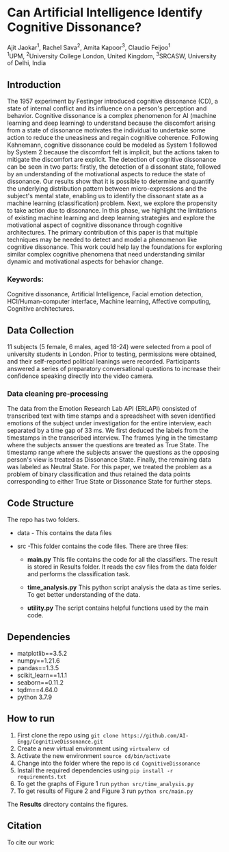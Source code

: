 # Can Artificial Intelligence Identify Cognitive Dissonance?
Ajit Jaokar<sup>1</sup>, Rachel Sava<sup>2</sup>, Amita Kapoor<sup>3</sup>, Claudio Feijoo<sup>1</sup>
<br>
<sup>1</sup>UPM, <sup>2</sup>University College London, United Kingdom, <sup>3</sup>SRCASW, University of Delhi, India



## Introduction
The 1957 experiment by Festinger introduced cognitive dissonance (CD), a state of internal conflict and its influence on a person's perception and behavior. Cognitive dissonance is a complex phenomenon for AI (machine learning and deep learning) to understand because the discomfort arising from a state of dissonance motivates the individual to undertake some action to reduce the uneasiness and regain cognitive coherence. Following Kahnemann, cognitive dissonance could be modeled as System 1 followed by System 2 because the discomfort felt is implicit, but the actions taken to mitigate the discomfort are explicit. The detection of cognitive dissonance can be seen in two parts: firstly, the detection of a dissonant state, followed by an understanding of the motivational aspects to reduce the state of dissonance. Our results show that it is possible to determine and quantify the underlying distribution pattern between micro-expressions and the subject's mental state, enabling us to identify the dissonant state as a machine learning (classification) problem. Next, we explore the propensity to take action due to dissonance. In this phase, we highlight the limitations of existing machine learning and deep learning strategies and explore the motivational aspect of cognitive dissonance through cognitive architectures. The primary contribution of this paper is that multiple techniques may be needed to detect and model a phenomenon like cognitive dissonance. This work could help lay the foundations for exploring similar complex cognitive phenomena that need understanding similar dynamic and motivational aspects for behavior change.

### Keywords: 
Cognitive dissonance, Artificial Intelligence, Facial emotion detection, HCI/Human-computer interface, Machine learning, Affective computing, Cognitive architectures.


## Data Collection

11 subjects (5 female, 6 males, aged 18-24) were selected from a pool of university students in London. Prior to testing, permissions were obtained, and their self-reported political leanings were recorded. Participants answered a series of preparatory conversational questions to increase their confidence speaking directly into the video camera. 

### Data cleaning pre-processing

The data from the Emotion Research Lab API (ERLAPI) consisted of transcribed text with time stamps and a spreadsheet with seven identified emotions of the subject under investigation for the entire interview, each separated by a time gap of 33 ms. We first deduced the labels from the timestamps in the transcribed interview. The frames lying in the timestamp where the subjects answer the questions are treated as True State. The timestamp range where the subjects answer the questions as the opposing person's view is treated as Dissonance State. Finally, the remaining data was labeled as Neutral State. For this paper, we treated the problem as a problem of binary classification and thus retained the data points corresponding to either True State or Dissonance State for further steps.


## Code Structure

The repo has two folders. 
 * data - This contains the data files
 * src -This folder contains the code files. There are three files:

    * **main.py** This file contains the code for all the classifiers. The result is stored in Results folder. It reads the csv files from the data folder and performs the classification task.

    * **time_analysis.py** This python script analysis the data as time series. To get better understanding of the data.

    * **utility.py** The script contains helpful functions used by the main code.


## Dependencies
* matplotlib==3.5.2
* numpy==1.21.6
* pandas==1.3.5
* scikit_learn==1.1.1
* seaborn==0.11.2
* tqdm==4.64.0
* python 3.7.9

## How to run

1. First clone the repo using  `git clone https://github.com/AI-Engg/CognitiveDissonance.git`
2. Create a new virtual environment using `virtualenv cd` 
3. Activate the new environment `source cd/bin/activate`
4. Change into the folder where the repo is `cd CognitiveDissonance`
4. Install the required dependencies using `pip install -r requirements.txt`
5. To get the graphs of Figure 1 run `python src/time_analysis.py`
6. To get results of Figure 2 and Figure 3 run `python src/main.py`

The **Results** directory contains the figures.


## Citation

To cite our work:

 



